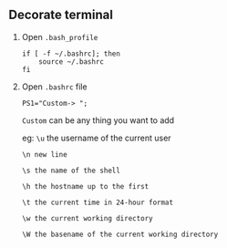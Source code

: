 ## Decorate terminal
1.  Open ```.bash_profile```
    ```
    if [ -f ~/.bashrc]; then
        source ~/.bashrc
    fi    
    ```
    
1.  Open ```.bashrc``` file
    ```
    PS1="Custom-> ";
    ```
    ```Custom``` can be any thing you want to add
    
    eg: ```\u``` the username of the current user
       
        \n new line
        
        \s the name of the shell
        
        \h the hostname up to the first
        
        \t the current time in 24-hour format
        
        \w the current working directory
        
        \W the basename of the current working directory
        
        
        
